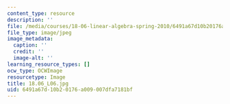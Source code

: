 ```yaml
---
content_type: resource
description: ''
file: /media/courses/18-06-linear-algebra-spring-2010/6491a67d10b20176a009007dfa7181bf_18.06_L06.jpg
file_type: image/jpeg
image_metadata:
  caption: ''
  credit: ''
  image-alt: ''
learning_resource_types: []
ocw_type: OCWImage
resourcetype: Image
title: 18.06_L06.jpg
uid: 6491a67d-10b2-0176-a009-007dfa7181bf
---
```

